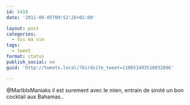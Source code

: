 ```yaml
---
id: 5418
date: '2011-09-05T09:52:26+02:00'

layout: post
categories:
  - Vis ma vie
tags:
  - tweet
format: status
publish_social: no
guid: 'http://tweets.local/?birdsite_tweet=110651493518032896'

---
```


@MarlbIsManiaks il est surement avec le mien, entrain de siroté un bon cocktail aux Bahamas..